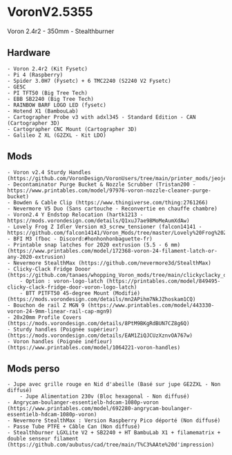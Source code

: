 # VoronV2.5355

Voron 2.4r2 - 350mm - Stealthburner

## Hardware
    - Voron 2.4r2 (Kit Fysetc)
    - Pi 4 (Raspberry)
    - Spider 3.0H7 (Fysetc) + 6 TMC2240 (S2240 V2 Fysetc)
    - GE5C
    - PI TFT50 (Big Tree Tech)
    - EBB SB2240 (Big Tree Tech)
    - RAINBOW BARF LOGO LED (fysetc)
    - Hotend X1 (BambouLab)
    - Cartographer Probe v3 with adxl345 - Standard Edition - CAN (Cartographer 3D)
    - Cartographer CNC Mount (Cartographer 3D)
    - Galileo Z XL (G2ZXL - Kit LDO)

## Mods
    - Voron v2.4 Sturdy Handles (https://github.com/VoronDesign/VoronUsers/tree/main/printer_mods/jeoje/Sturdy_Handles)
    - Decontaminator Purge Bucket & Nozzle Scrubber (Tristan200 - https://www.printables.com/model/97976-voron-nozzle-cleaner-purge-bucket)
    - Bowden & Cable Clip (https://www.thingiverse.com/thing:2761266)
    - Nevermore V5 Duo (Sans cartouche - Reconvertie en chauffe chambre)
    - Voron2.4 Y Endstop Relocation (hartk1213 - https://mods.vorondesign.com/details/Q1xuJ7ae98MoMeAumXdAw)
    - Lovely Frog Z Idler Version m3_screw_tensioner (falcon14141 - https://github.com/falcon14141/Voron_Mods/tree/master/Lovely%20Frog%20Z%20Idler/mods/m3_screw_tensioner)
    - BFI M3 (fboc - Discord:#honhonhonbaguette-fr)
    - Printable snap latches for 2020 extrusion (5.5 - 6 mm) (https://www.printables.com/model/172368-voron-24-filament-latch-or-any-2020-extrusion)
    - Nevermore StealthMax (https://github.com/nevermore3d/StealthMax)
    - Clicky-Clack Fridge Dooor (https://github.com/tanaes/whopping_Voron_mods/tree/main/clickyclacky_door)
        - Option : voron-logo-latch (https://printables.com/model/849495-clicky-clack-fridge-door-voron-logo-latch)
        - BTT PITFT50 45-degree Mount (Modifié) (https://mods.vorondesign.com/details/mn2APihm7NkJZhoskam1CQ)
    - Bouchon de rail Z MGN 9 (https://www.printables.com/model/443330-voron-24-9mm-linear-rail-cap-mgn9)
    - 20x20mm Profile Covers (https://mods.vorondesign.com/details/8PtM9BKgRdBUN7CZ8g6Q)
    - Sturdy handles (Poignée supérieur) (https://mods.vorondesign.com/details/EAM1ZiQJCUzXznvOA767w)
    - Voron handles (Poignée inéfieur) (https://www.printables.com/model/1064221-voron-handles)

## Mods perso
    - Jupe avec grille rouge en Nid d'abeille (Basé sur jupe GE2ZXL - Non diffusé)
        - Jupe Alimentation 230v (Bloc hexagonal - Non diffusé)
    - Angrycam-boulanger-essentielb-hdcam-1080p-voron (https://www.printables.com/model/692280-angrycam-boulanger-essentielb-hdcam-1080p-voron)
    - Nevermore StealthMax : Version Raspberry Pico déporté (Non diffusé)
    - Passe Tube PTFE + Câble Can (Non diffusé)
    - Stealthburner LGXLite V2 + SB2240 + HT BambuLab X1 + filamematrix + double senseur filament (https://github.com/aubutus/cad/tree/main/T%C3%AAte%20d'impression)
    

